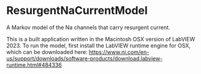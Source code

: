 # ResurgentNaCurrentModel

A Markov model of the Na channels that carry resurgent current. 

This is a built application written in the Macintosh OSX version of LabVIEW 2023. To run the model, first install the LabVIEW runtime engine for OSX, which can be downloaded here: https://www.ni.com/en-us/support/downloads/software-products/download.labview-runtime.html#484336

